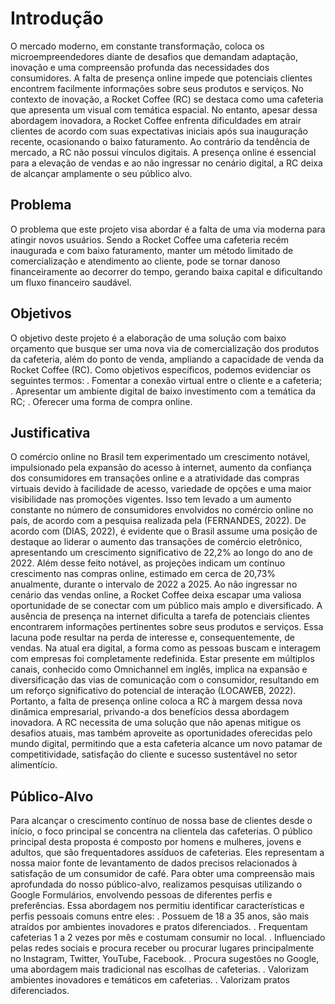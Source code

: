 # Introdução

O mercado moderno, em constante transformação, coloca os microempreendedores diante de desafios que demandam adaptação, inovação e uma compreensão profunda das necessidades dos consumidores. A falta de presença online impede que potenciais clientes encontrem facilmente informações sobre seus produtos e serviços.
No contexto de inovação, a Rocket Coffee (RC) se destaca como uma cafeteria que apresenta um visual com temática espacial. No entanto, apesar dessa abordagem inovadora, a Rocket Coffee enfrenta dificuldades em atrair clientes de acordo com suas expectativas iniciais após sua inauguração recente, ocasionando o baixo faturamento.
Ao contrário da tendência de mercado, a RC não possui vínculos digitais. A presença online é essencial para a elevação de vendas e ao não ingressar no cenário digital, a RC deixa de alcançar amplamente o seu público alvo. 


## Problema

O problema que este projeto visa abordar é a falta de uma via moderna para atingir novos usuários. Sendo a Rocket Coffee uma cafeteria recém inaugurada e com baixo faturamento, manter um método limitado de comercialização e atendimento ao cliente, pode se tornar danoso financeiramente ao decorrer do tempo, gerando baixa capital e dificultando um fluxo financeiro saudável.


## Objetivos

O objetivo deste projeto é a elaboração de uma solução com baixo orçamento que busque ser uma nova via de comercialização dos produtos da cafeteria, além do ponto de venda, ampliando a capacidade de venda da Rocket Coffee (RC). Como objetivos específicos, podemos evidenciar os seguintes termos: 
. Fomentar a conexão virtual entre o cliente e a cafeteria;
. Apresentar um ambiente digital de baixo investimento com a temática da RC;
. Oferecer uma forma de compra online.


## Justificativa

O comércio online no Brasil tem experimentado um crescimento notável, impulsionado pela expansão do acesso à internet, aumento da confiança dos consumidores em transações online e a atratividade das compras virtuais devido à facilidade de acesso, variedade de opções e uma maior visibilidade nas promoções vigentes. Isso tem levado a um aumento constante no número de consumidores envolvidos no comércio online no país, de acordo com a pesquisa realizada pela (FERNANDES, 2022).
De acordo com (DIAS, 2022), é evidente que o Brasil assume uma posição de destaque ao liderar o aumento das transações de comércio eletrônico, apresentando um crescimento significativo de 22,2% ao longo do ano de 2022. Além desse feito notável, as projeções indicam um contínuo crescimento nas compras online, estimado em cerca de 20,73% anualmente, durante o intervalo de 2022 a 2025.
Ao não ingressar no cenário das vendas online, a Rocket Coffee deixa escapar uma valiosa oportunidade de se conectar com um público mais amplo e diversificado. A ausência de presença na internet dificulta a tarefa de potenciais clientes encontrarem informações pertinentes sobre seus produtos e serviços. Essa lacuna pode resultar na perda de interesse e, consequentemente, de vendas. Na atual era digital, a forma como as pessoas buscam e interagem com empresas foi completamente redefinida. Estar presente em múltiplos canais, conhecido como Omnichannel em inglês, implica na expansão e diversificação das vias de comunicação com o consumidor, resultando em um reforço significativo do potencial de interação (LOCAWEB, 2022). Portanto, a falta de presença online coloca a RC à margem dessa nova dinâmica empresarial, privando-a dos benefícios dessa abordagem inovadora.
A RC necessita de uma solução que não apenas mitigue os desafios atuais, mas também aproveite as oportunidades oferecidas pelo mundo digital, permitindo que a esta cafeteria alcance um novo patamar de competitividade, satisfação do cliente e sucesso sustentável no setor alimentício.


## Público-Alvo

Para alcançar o crescimento contínuo de nossa base de clientes desde o início, o foco principal se concentra na clientela das cafeterias.
O público principal desta proposta é composto por homens e mulheres, jovens e adultos, que são frequentadores assíduos de cafeterias. Eles representam a nossa maior fonte de levantamento de dados precisos relacionados à satisfação de um consumidor de café.
Para obter uma compreensão mais aprofundada do nosso público-alvo, realizamos pesquisas utilizando o Google Formulários, envolvendo pessoas de diferentes perfis e preferências. Essa abordagem nos permitiu identificar características e perfis pessoais comuns entre eles:
. Possuem de 18 a 35 anos, são mais atraídos por ambientes inovadores e pratos diferenciados.
. Frequentam cafeterias 1 a 2 vezes por mês e costumam consumir no local.
. Influenciado pelas redes sociais e procura receber ou procurar lugares principalmente no Instagram, Twitter, YouTube, Facebook.
. Procura sugestões no Google, uma abordagem mais tradicional nas escolhas de cafeterias.
. Valorizam ambientes inovadores e temáticos em cafeterias.
. Valorizam pratos diferenciados.


